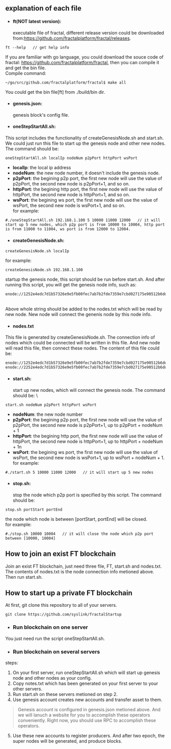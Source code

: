 ## explanation of each file
- #### **ft(NOT latest version)**:
  executable file of fractal, different release version could be downloaded from:https://github.com/fractalplatform/fractal/releases.                                                  
  
```
ft --help   // get help info
```
If you are familiar with go language, you could download the souce code of fractal:
https://github.com/fractalplatform/fractal, then you can compile it and get the bin file.\
Compile command:

```
~/go/src/github.com/fractalplatform/fractal$ make all
```
You could get the bin file[ft] from ./build/bin dir.

- #### **genesis.json**: 
  genesis block's config file.

- #### **oneStepStartAll.sh**: 
This script includes the functionality of  createGenesisNode.sh and start.sh. We could just run this file to start up the genesis node and other new nodes.  The command should be:
```
oneStepStartAll.sh localIp nodeNum p2pPort httpPort wsPort
```

-   **localIp**: the local ip address
-   **nodeNum**: the new node number, it doesn't include the genesis node.
-   **p2pPort**: the begining p2p port, the first new node will use the value of p2pPort, the second new node is p2pPort+1, and so on.
-   **httpPort**: the begining http port, the first new node will use the value of httpPort, the second new node is httpPort+1, and so on.
-   **wsPort**: the begining ws port, the first new node will use the value of wsPort, the second new node is wsPort+1, and so on.
  \
  for example: 

```
#./oneStepStartAll.sh 192.168.1.100 5 10000 11000 12000   // it will start up 5 new nodes, which p2p port is from 10000 to 10004, http port is from 11000 to 11004, ws port is from 12000 to 12004.
```


- #### **createGenesisNode.sh**:

```
createGenesisNode.sh localIp
```
for example:

```
createGenesisNode.sh 192.168.1.100
```

  startup the genesis node, this script should be run before start.sh. And after running this script, you will get the genesis node info, such as: 
  
```
enode://1252e4edc7d1b57326e9e5fb00fec7ab7b2fde7359e7cbd027175e90512b6dd02a327b1fbedd6f28101dd6b3dfef2b6bcc8b58e44bf2e1c671c25a3955bd79a5@192.168.1.100:10000
```
\
Above whole string should be added to the nodes.txt which will be read by new node. New node will connect the genenis node by this node info.

- #### nodes.txt
This file is generated by createGenesisNode.sh. The connection info of nodes which could be connected will be written in this file. And new node will read this file, then connect these nodes. The content of this file could be:
```
enode://1252e4edc7d1b57326e9e5fb00fec7ab7b2fde7359e7cbd027175e90512b6dd02a327b1fbedd6f28101dd6b3dfef2b6bcc8b58e44bf2e1c671c25a3955bd79a5@[::]:3018
enode://2252e4edc7d1b57326e9e5fb00fec7ab7b2fde7359e7cbd027175e90512b6dd02a327b1fbedd6f28101dd6b3dfef2b6bcc8b58e44bf2e1c671c25a3955bd79a6@192.168.2.11:3018
```

- #### start.sh:
  start up new nodes, which will connect the genesis node. The command should be: \
  
```
start.sh nodeNum p2pPort httpPort wsPort
```

-   **nodeNum**: the new node number
-   **p2pPort**: the begining p2p port, the first new node will use the value of p2pPort, the second new node is p2pPort+1, up to p2pPort + nodeNum + 1
-   **httpPort**: the begining http port, the first new node will use the value of httpPort, the second new node is httpPort+1, up to httpPort + nodeNum + 1n
-   **wsPort**: the begining ws port, the first new node will use the value of wsPort, the second new node is wsPort+1, up to wsPort + nodeNum + 1.
  \
  for example: 

```
#./start.sh 5 10000 11000 12000   // it will start up 5 new nodes
```

  
- #### stop.sh:
  stop the node which p2p port is specified by this script. The command should be:
  
```
stop.sh portStart portEnd
```

  the node which node is between [portStart, portEnd] will be closed.\
  for example: 

```
#./stop.sh 10000 10004   // it will close the node which p2p port between [10000, 10004]
```
## How to join an exist FT blockchain
Join an exist FT blockchain, just need three file, FT, start.sh and nodes.txt. The contents of nodes.txt is the node connection info metioned above. Then run start.sh.

## How to start up a private FT blockchain

At first, git clone this repository to all of your servers.


```
git clone https://github.com/syslink/fractalStartup
```


- ### Run blockchain on one server 
You just need run the script oneStepStartAll.sh.

- ### Run blockchain on several servers 
steps:
1. On your first server, run oneStepStartAll.sh which will start up genesis node and other nodes as your config.
2. Copy notes.txt which has been generated on your first server to your other servers.
3. Run start.sh on these servers metioned on step 2.
4. Use genesis account creates new accounts and transfer asset to them.
> Genesis account is configured in genesis.json metioned above.  And we will lanuch a website for you to accomplish these operators conveniently.  Right now, you should use RPC to accomplish these operators.
5. Use these new accounts to register producers. And after two epoch, the super nodes will be generated, and produce blocks.
